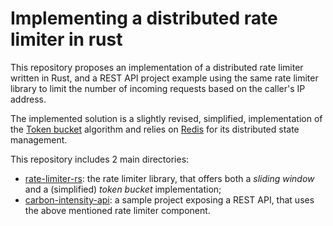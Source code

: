 # Implementing a distributed rate limiter in rust

This repository proposes an implementation of a distributed rate limiter written
in Rust, and a REST API project example using the same rate limiter library
to limit the number of incoming requests based on the caller's IP address.

The implemented solution is a slightly revised, simplified, implementation of the
[Token bucket](https://en.wikipedia.org/wiki/Token_bucket) algorithm
and relies on [Redis](https://redis.io/) for its distributed state management.

This repository includes 2 main directories:

- [rate-limiter-rs](./rate-limiter-rs/): the rate limiter library, that offers
both a _sliding window_ and a (simplified) _token bucket_ implementation; 
- [carbon-intensity-api](./carbon-intensity-api/): a sample project exposing
a REST API, that uses the above mentioned rate limiter component.
